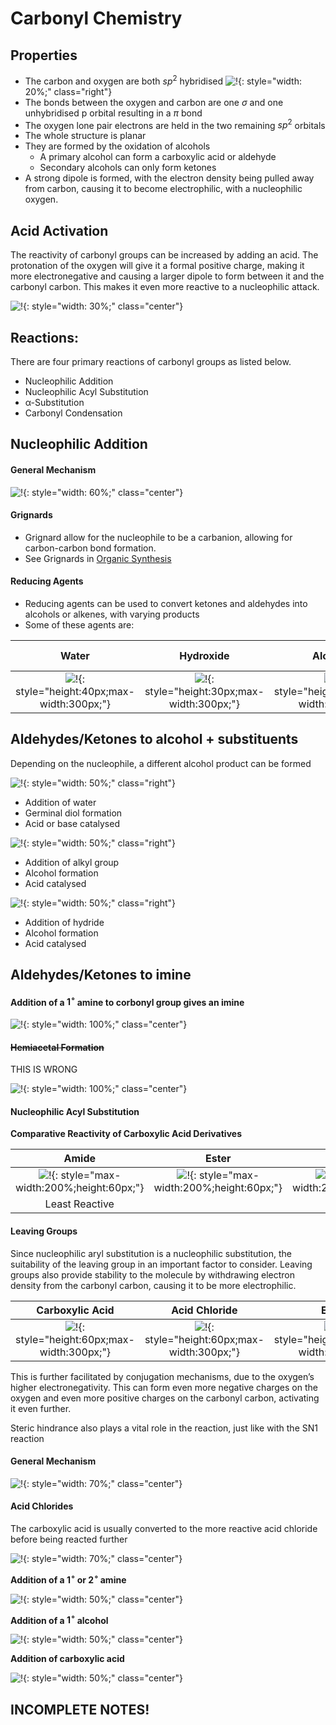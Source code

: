 # Carbonyl Chemistry

## Properties

* The carbon and oxygen are both $sp^2$ hybridised ![!](11.1.png){: style="width: 20%;" class="right"}
* The bonds between the oxygen and carbon are one $\sigma$ and one unhybridised p orbital resulting in a $\pi$ bond 
* The oxygen lone pair electrons are held in the two remaining $sp^2$ orbitals
* The whole structure is planar 
* They are formed by the oxidation of alcohols
  * A primary alcohol can form a carboxylic acid or aldehyde
  * Secondary alcohols can only form ketones
* A strong dipole is formed, with the electron density being pulled away from carbon, causing it to become electrophilic, with a nucleophilic oxygen.

## Acid Activation

The reactivity of carbonyl groups can be increased by adding an acid. The protonation of the oxygen will give it a formal positive charge, making it more electronegative and causing a larger dipole to form between it and the carbonyl carbon. This makes it even more reactive to a nucleophilic attack.

![!](11.2.png){: style="width: 30%;" class="center"}

## Reactions:

There are four primary reactions of carbonyl groups as listed below.
	
* Nucleophilic Addition
* Nucleophilic Acyl Substitution
* α-Substitution
* Carbonyl Condensation

## Nucleophilic Addition

#### General Mechanism

![!](11.3.png){: style="width: 60%;" class="center"}


#### Grignards
* Grignard allow for the nucleophile to be a carbanion, allowing for carbon-carbon bond formation.
* See Grignards in [Organic Synthesis](../02.%20Organic%20Synthesis/#grignard)

#### Reducing Agents

* Reducing agents can be used to convert ketones and aldehydes into alcohols or alkenes, with varying products
* Some of these agents are:

|Water|Hydroxide|Alcohols|Alkoxides|Cyanide<br/>($\ce{NaCN, HCN}$|$\ce{NaBH4}$|$\ce{LiAlH4}$|
|:-----------:|:---------:|:--------:|:--------:|:--------:|:--------:|:--------:|
| ![!](11.4.png){: style="height:40px;max-width:300px;"} | ![!](11.5.png){: style="height:30px;max-width:300px;"} | ![!](11.6.png){: style="height:40px;max-width:300px;"} | ![!](11.7.png){: style="height:30px;max-width:300px;"} | ![!](11.8.png){: style="height:30px;max-width:300px;"} | ![!](11.9.png){: style="height:80px;max-width:300px;"} | ![!](11.10.png){: style="height:80px;max-width:300px;"} |


## Aldehydes/Ketones to alcohol + substituents

Depending on the nucleophile, a different alcohol product can be formed

![!](11.11.png){: style="width: 50%;" class="right"}

* Addition of water	
* Germinal diol formation
* Acid or base catalysed
		
		

![!](11.12.png){: style="width: 50%;" class="right"}

* Addition of alkyl group	
* Alcohol formation
* Acid catalysed
		

![!](11.13.png){: style="width: 50%;" class="right"}

* Addition of hydride	
* Alcohol formation
* Acid catalysed
		
		


## Aldehydes/Ketones to imine

#### <p>Addition of a $1^\circ$  amine to corbonyl group gives an imine</p>

![!](11.14.png){: style="width: 100%;" class="center"}



#### ~~Hemiacetal Formation~~

THIS IS WRONG

![!](11.15.png){: style="width: 100%;" class="center"}

#### Nucleophilic Acyl Substitution

**Comparative Reactivity of Carboxylic Acid Derivatives**

|Amide|Ester|Thioster|Anhydride|Acid Chloride|
|:-----------:|:---------:|:--------:|:--------:|:--------:|
| ![!](11.16.png){: style="max-width:200%;height:60px;"} | ![!](11.17.png){: style="max-width:200%;height:60px;"} | ![!](11.18.png){: style="max-width:200%;height:60px;"} | ![!](11.19.png){: style="max-width:200%;height:60px;"} | ![!](11.20.png){: style="max-width:200%;height:60px;"} |
| Least Reactive | | | | Most Reactive|

#### Leaving Groups

Since nucleophilic aryl substitution is a nucleophilic substitution, the suitability of the leaving group in an important factor to consider. Leaving groups also provide stability to the molecule by withdrawing electron density from the carbonyl carbon, causing it to be more electrophilic.

|Carboxylic Acid|Acid Chloride|Ester|Amide|Anhydride|Thioester|Acyl Phosphate|
|:-----------:|:---------:|:--------:|:--------:|:--------:|:--------:|:--------:|
| ![!](11.21.png){: style="height:60px;max-width:300px;"} | ![!](11.22.png){: style="height:60px;max-width:300px;"} | ![!](11.23.png){: style="height:60px;max-width:300px;"} | ![!](11.24.png){: style="height:100px;max-width:300px;"} | ![!](11.25.png){: style="height:60px;max-width:300px;"} | ![!](11.26.png){: style="height:60px;max-width:300px;"} | ![!](11.27.png){: style="height:60px;max-width:300px;"} |

This is further facilitated by conjugation mechanisms, due to the oxygen’s higher electronegativity. This can form even more negative charges on the oxygen and even more positive charges on the carbonyl carbon, activating it even further.

Steric hindrance also plays a vital role in the reaction, just like with the SN1 reaction

#### General Mechanism

![!](11.28.png){: style="width: 70%;" class="center"}

#### Acid Chlorides

The carboxylic acid is usually converted to the more reactive acid chloride before being reacted further

![!](11.29.png){: style="width: 70%;" class="center"}

**Addition of a $1^\circ$  or $2^\circ$  amine**

![!](11.30.png){: style="width: 50%;" class="center"}

**Addition of a $1^\circ$  alcohol**

![!](11.31.png){: style="width: 50%;" class="center"}

**Addition of carboxylic acid**

![!](11.32.png){: style="width: 50%;" class="center"}


## INCOMPLETE NOTES!
